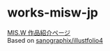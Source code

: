 # works-misw-jp

[MIS.W 作品紹介ページ](https://misw.jp/works/)<br/>
Based on [sanographix/illustfolio4](https://github.com/sanographix/illustfolio4/)

